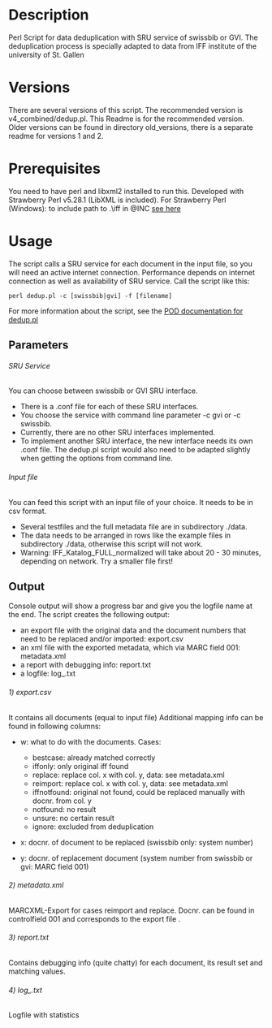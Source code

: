 

# Description

Perl Script for data deduplication with SRU service of swissbib or GVI. 
The deduplication process is specially adapted to data from IFF institute of the university of St. Gallen

# Versions

There are several versions of this script.
The recommended version is v4_combined/dedup.pl. This Readme is for the recommended version.
Older versions can be found in directory old_versions, there is a separate readme for versions 1 and 2.


# Prerequisites

You need to have perl and libxml2 installed to run this. 
Developed with Strawberry Perl v5.28.1 (LibXML is included).
For Strawberry Perl (Windows): to include path to .\iff in @INC [see here](https://perlmaven.com/how-to-change-inc-to-find-perl-modules-in-non-standard-locations)


# Usage

The script calls a SRU service for each document in the input file, so you will need an active internet connection.
Performance depends on internet connection as well as availability of SRU service.
Call the script like this:
```
perl dedup.pl -c [swissbib|gvi] -f [filename]
```

For more information about the script, see the [POD documentation for dedup.pl](v4_combined/dedup_pod.md)

## Parameters

###### SRU Service
You can choose between swissbib or GVI SRU interface. 
- There is a .conf file for each of these SRU interfaces.
- You choose the service with command line parameter -c gvi or -c swissbib.
- Currently, there are no other SRU interfaces implemented. 
- To implement another SRU interface, the new interface needs its own .conf file.
The dedup.pl script would also need to be adapted slightly when getting the options from command line.

###### Input file
You can feed this script with an input file of your choice. It needs to be in csv format. 
- Several testfiles and the full metadata file are in subdirectory ./data.
- The data needs to be arranged in rows like the example files in subdirectory ./data, otherwise this script will not work.
- Warning: IFF_Katalog_FULL_normalized will take about 20 - 30 minutes, depending on network. Try a smaller file first!

## Output

Console output will show a progress bar and give you the logfile name at the end. 
The script creates the following output:

- an export file with the original data and the document numbers that need to be replaced and/or imported: export.csv
- an xml file with the exported metadata, which via MARC field 001: metadata.xml
- a report with debugging info: report.txt
- a logfile: log_<timestamp>.txt

###### 1) export.csv
It contains all documents (equal to input file) 
Additional mapping info can be found in following columns:
- w: what to do with the documents. Cases:
	- bestcase: already matched correctly
	- iffonly: only original iff found
	- replace: replace col. x with col. y, data: see metadata.xml
	- reimport: replace col. x with col. y, data: see metadata.xml
	- iffnotfound: original not found, could be replaced manually with docnr. from col. y
	- notfound: no result 
	- unsure: no certain result
	- ignore: excluded from deduplication

- x: docnr. of document to be replaced (swissbib only: system number)
- y: docnr. of replacement document (system number from swissbib or gvi: MARC field 001)


###### 2) metadata.xml
MARCXML-Export for cases reimport and replace. Docnr. can be found in controlfield 001 and corresponds to the export file .


###### 3) report.txt
Contains debugging info (quite chatty) for each document, its result set and matching values.

###### 4) log_<timestamp>.txt
Logfile with statistics